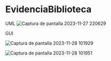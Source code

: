 # EvidenciaBiblioteca
UML
![Captura de pantalla 2023-11-27 220629](https://github.com/LeandroEsteban/EvidenciaBiblioteca/assets/127903058/20205967-421a-44a1-b02d-c4c3f18e912e)

GUI

![Captura de pantalla 2023-11-28 101929](https://github.com/LeandroEsteban/EvidenciaBiblioteca/assets/127903058/96b1c7b7-206d-4f48-8ec3-4e326d7ed7ce)

![Captura de pantalla 2023-11-28 101951](https://github.com/LeandroEsteban/EvidenciaBiblioteca/assets/127903058/7ff859e1-06f2-40f8-9ca5-cd66849dfe0a)

